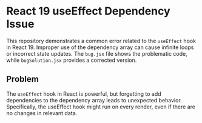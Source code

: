 # React 19 useEffect Dependency Issue

This repository demonstrates a common error related to the `useEffect` hook in React 19.  Improper use of the dependency array can cause infinite loops or incorrect state updates.  The `bug.jsx` file shows the problematic code, while `bugSolution.jsx` provides a corrected version.

## Problem

The `useEffect` hook in React is powerful, but forgetting to add dependencies to the dependency array leads to unexpected behavior.  Specifically, the useEffect hook might run on every render, even if there are no changes in relevant data.